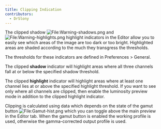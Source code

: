 ```yaml
---
title: Clipping Indication
contributors:
  - DrSlony
---
```


The clipped shadow
![<File:Warning-shadows.png>](Warning-shadows.png "File:Warning-shadows.png")
and
![<File:Warning-highlights.png>](Warning-highlights.png "File:Warning-highlights.png")
highlight indicators in the Editor allow you to easily see which areas
of the image are too dark or too bright. Highlighted areas are shaded
according to the much they transgress the thresholds.

The thresholds for these indicators are defined in Preferences \>
General.

The clipped **shadow** indicator will highlight areas where all three
channels fall at or below the specified shadow threshold.

The clipped **highlight** indicator will highlight areas where at least
one channel lies at or above the specified highlight threshold. If you
want to see only where all channels are clipped, then enable the
luminosity preview mode in addition to the clipped highlight indicator.

Clipping is calculated using data which depends on the state of the
gamut button
![<File:Gamut-hist.png>](Gamut-hist.png "File:Gamut-hist.png") which you
can toggle above the main preview in the Editor tab. When the gamut
button is enabled the working profile is used, otherwise the
gamma-corrected output profile is used.
